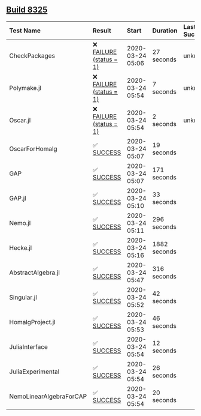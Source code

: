## [Build 8325](https://oscarci.mathematik.uni-kl.de/job/oscar/8325/)

| Test Name    | Result | Start | Duration | Last Success |
|:-------------|:-------|:------|:---------|:-------------|
| CheckPackages | ❌ [FAILURE (status = 1)](https://oscarci.mathematik.uni-kl.de/job/oscar/8325/artifact/logs/build-8325/CheckPackages.log) | 2020-03-24 05:06 | 27 seconds | unknown |
| Polymake.jl | ❌ [FAILURE (status = 1)](https://oscarci.mathematik.uni-kl.de/job/oscar/8325/artifact/logs/build-8325/Polymake.jl.log) | 2020-03-24 05:54 | 7 seconds | unknown |
| Oscar.jl | ❌ [FAILURE (status = 1)](https://oscarci.mathematik.uni-kl.de/job/oscar/8325/artifact/logs/build-8325/Oscar.jl.log) | 2020-03-24 05:54 | 2 seconds | unknown |
| OscarForHomalg | ✅ [SUCCESS](https://oscarci.mathematik.uni-kl.de/job/oscar/8325/artifact/logs/build-8325/OscarForHomalg.log) | 2020-03-24 05:07 | 19 seconds |  |
| GAP | ✅ [SUCCESS](https://oscarci.mathematik.uni-kl.de/job/oscar/8325/artifact/logs/build-8325/GAP.log) | 2020-03-24 05:07 | 171 seconds |  |
| GAP.jl | ✅ [SUCCESS](https://oscarci.mathematik.uni-kl.de/job/oscar/8325/artifact/logs/build-8325/GAP.jl.log) | 2020-03-24 05:10 | 33 seconds |  |
| Nemo.jl | ✅ [SUCCESS](https://oscarci.mathematik.uni-kl.de/job/oscar/8325/artifact/logs/build-8325/Nemo.jl.log) | 2020-03-24 05:11 | 296 seconds |  |
| Hecke.jl | ✅ [SUCCESS](https://oscarci.mathematik.uni-kl.de/job/oscar/8325/artifact/logs/build-8325/Hecke.jl.log) | 2020-03-24 05:16 | 1882 seconds |  |
| AbstractAlgebra.jl | ✅ [SUCCESS](https://oscarci.mathematik.uni-kl.de/job/oscar/8325/artifact/logs/build-8325/AbstractAlgebra.jl.log) | 2020-03-24 05:47 | 316 seconds |  |
| Singular.jl | ✅ [SUCCESS](https://oscarci.mathematik.uni-kl.de/job/oscar/8325/artifact/logs/build-8325/Singular.jl.log) | 2020-03-24 05:52 | 42 seconds |  |
| HomalgProject.jl | ✅ [SUCCESS](https://oscarci.mathematik.uni-kl.de/job/oscar/8325/artifact/logs/build-8325/HomalgProject.jl.log) | 2020-03-24 05:53 | 46 seconds |  |
| JuliaInterface | ✅ [SUCCESS](https://oscarci.mathematik.uni-kl.de/job/oscar/8325/artifact/logs/build-8325/JuliaInterface.log) | 2020-03-24 05:54 | 12 seconds |  |
| JuliaExperimental | ✅ [SUCCESS](https://oscarci.mathematik.uni-kl.de/job/oscar/8325/artifact/logs/build-8325/JuliaExperimental.log) | 2020-03-24 05:54 | 26 seconds |  |
| NemoLinearAlgebraForCAP | ✅ [SUCCESS](https://oscarci.mathematik.uni-kl.de/job/oscar/8325/artifact/logs/build-8325/NemoLinearAlgebraForCAP.log) | 2020-03-24 05:54 | 20 seconds |  |
